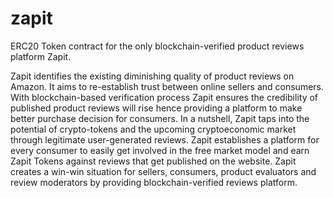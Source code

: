# zapit
ERC20 Token contract for the only blockchain-verified product reviews platform Zapit.

Zapit identifies the existing diminishing quality of product reviews on Amazon. It aims to
re-establish trust between online sellers and consumers. With blockchain-based
verification process Zapit ensures the credibility of published product reviews will rise
hence providing a platform to make better purchase decision for consumers. In a
nutshell, Zapit taps into the potential of crypto-tokens and the upcoming cryptoeconomic
market through legitimate user-generated reviews.
Zapit establishes a platform for every consumer to easily get involved in the free market
model and earn Zapit Tokens against reviews that get published on the website. Zapit
creates a win-win situation for sellers, consumers, product evaluators and review
moderators by providing blockchain-verified reviews platform.
